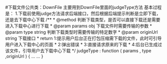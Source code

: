 
#下载文件公共类：DownFile
主要用到DownFile里面的judgeType方法
基本过程是：
    1.下载前使用judge方法请求后端接口，然后根据后端提示判断是立即下载，还是去下载中心下载
    /**
         * @method                   判断下载类型，是否可以直接下载还是需要进入下载中心进行下载
         * @param params    obj      下载文件时需要传输的参数
         * @param type      string   判断下载类型时需要传输的特定数字
         * @param originUrl string   下载接口
         * return                     1:提示用户后台正在打包压缩需下载的文件，此时可引导用户进入下载中心的页面
         *                            2:弹出错误
         *                            3:直接请求原来的下载
         *                            4:后台已生成过该文件，引导用户去下载中心下载
         */
        judgeType : function ( params , type ,originUrl ) {
            ...
            ...
         }
